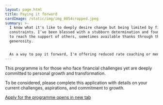 ```yaml
---
layout: page.html
title: Paying it forward
cardImage: /static/img/img_0054cropped.jpeg
summary: >-
  I know what it's like to deeply desire change but being limited by financial
  constraints. I’ve been blessed with a stubborn determination and found my way
  to reach the support of others, sometimes available thanks through their
  generosity. 


  As a way to pay it forward, I'm offering reduced rate coaching or mentoring sessions to help someone else on their journey.
---
```

This programme is for those who face financial challenges yet are deeply committed to personal growth and transformation.

To be considered, please complete this application with details on your current challenges, aspirations, and commitment to growth.

<a href="https://docs.google.com/forms/d/e/1FAIpQLSdx71PoRmZ4WMGHAjoHBjKlFuL-8q97cH7qlyvW7dYaXjNKNg/viewform" class="btn" target="_blank" rel="noopener noreferrer">Apply for the programme <span class="sr-only">opens in new tab</span></a>
